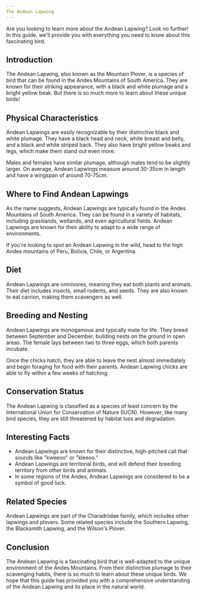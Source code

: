 ```yaml
---
The Andean Lapwing
---
```


Are you looking to learn more about the Andean Lapwing? Look no further! In this guide, we'll provide you with everything you need to know about this fascinating bird.

## Introduction

The Andean Lapwing, also known as the Mountain Plover, is a species of bird that can be found in the Andes Mountains of South America. They are known for their striking appearance, with a black and white plumage and a bright yellow beak. But there is so much more to learn about these unique birds!

## Physical Characteristics

Andean Lapwings are easily recognizable by their distinctive black and white plumage. They have a black head and neck, white breast and belly, and a black and white striped back. They also have bright yellow beaks and legs, which make them stand out even more.

Males and females have similar plumage, although males tend to be slightly larger. On average, Andean Lapwings measure around 30-35cm in length and have a wingspan of around 70-75cm.

## Where to Find Andean Lapwings

As the name suggests, Andean Lapwings are typically found in the Andes Mountains of South America. They can be found in a variety of habitats, including grasslands, wetlands, and even agricultural fields. Andean Lapwings are known for their ability to adapt to a wide range of environments.

If you're looking to spot an Andean Lapwing in the wild, head to the high Andes mountains of Peru, Bolivia, Chile, or Argentina.

## Diet

Andean Lapwings are omnivores, meaning they eat both plants and animals. Their diet includes insects, small rodents, and seeds. They are also known to eat carrion, making them scavengers as well.

## Breeding and Nesting

Andean Lapwings are monogamous and typically mate for life. They breed between September and December, building nests on the ground in open areas. The female lays between two to three eggs, which both parents incubate.

Once the chicks hatch, they are able to leave the nest almost immediately and begin foraging for food with their parents. Andean Lapwing chicks are able to fly within a few weeks of hatching.

## Conservation Status

The Andean Lapwing is classified as a species of least concern by the International Union for Conservation of Nature (IUCN). However, like many bird species, they are still threatened by habitat loss and degradation.

## Interesting Facts

-   Andean Lapwings are known for their distinctive, high-pitched call that sounds like "kweeoo" or "kleeoo."
-   Andean Lapwings are territorial birds, and will defend their breeding territory from other birds and animals.
-   In some regions of the Andes, Andean Lapwings are considered to be a symbol of good luck.

## Related Species

Andean Lapwings are part of the Charadriidae family, which includes other lapwings and plovers. Some related species include the Southern Lapwing, the Blacksmith Lapwing, and the Wilson's Plover.

## Conclusion

The Andean Lapwing is a fascinating bird that is well-adapted to the unique environment of the Andes Mountains. From their distinctive plumage to their scavenging habits, there is so much to learn about these unique birds. We hope that this guide has provided you with a comprehensive understanding of the Andean Lapwing and its place in the natural world.
